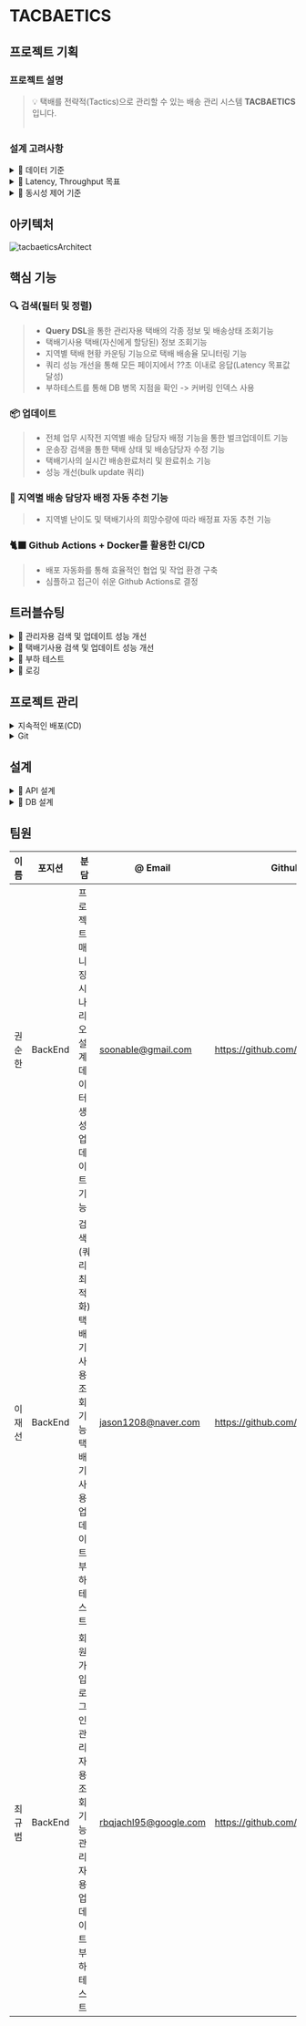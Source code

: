 # TACBAETICS

## 프로젝트 기획
### 프로젝트 설명
> 💡 택배를 전략적(Tactics)으로 관리할 수 있는 배송 관리 시스템 **TACBAETICS** 입니다.
> <br/><br/>

### 설계 고려사항
<details>
<summary>📌 데이터 기준</summary>
<div markdown="1">
<br/>
 1. 택배 데이터 수 : 500만개
 
 - 2021년 택배 물동량 36억건
    - [2021년 택배물동량 36억개, 가격 인상도 145원에 달해](https://www.klnews.co.kr/news/articleView.html?idxno=304003)
    - [택배시장, 대한통운 압도적 1위](https://brunch.co.kr/@logibridge/247)
    
 - 2021년 국내 하루 택배물동량 
 	- 하루평균 약 천만건 
	- 그 중 가장 큰 점유율을 가지고 있는 CJ대한통운 점유율 약 41.9%, 
	- 따라서 대략 5,000,000 건의 물량을 커버할 수 있도록 테스트 및 설계
</div>
</details>

<details>
<summary>📌 Latency, Throughput 목표</summary>
<div markdown="1">
<br/>

 1. Latency 목표값 설정  
 
  ```
 📢 택배 업무의 실시간성으로 인해 택배기사는 1초이내 최대한 빠른 응답을 바랄것이며, 관리자도 단순조회는 1초이내, 소량 업데이트는 10초이내, 대량업데이트는 1분이내를 원할 것으로 예측한다.
  ```
  
   * 일반적인 경우 : 0.05~0.1초
   * 복잡한 트랜잭션이 필요한 경우 : 10초이내
  
 2. Throughput 목표값 설정
 
  ```
 📢 News1 자료(2021년 기준)를 통한 예측으로, DAU(Daily Active User, 하루 순수 이용자) 추이는 평균 약 2800 명이다.
  ```
  
   * DAU : 2800 (단위 : 명)
   * 안전계수 : 3
   * 1일 평균 접속 수에 대한 최대 피크 때 배율 : 2배<br/><br/>
   * 1명당 평균 접속 수 : 1회<br/>
   &nbsp; ⇒ 2,800(명) * 1(회) / 86,400(초) * 3(안전계수) * 2(1일 평균 접속 수에 대한 최대 피크 때 배율) = 약 185 rps

  	
</div>
</details>

<details>
<summary>📌 동시성 제어 기준</summary>
<br/>

 ```
 📢 1개의 물류센터 당 약 25,000건 시나리오, 따라서 25,000건당 관리자1명, 택배기사 65명의 사용자 예측
 ```
 
 1. 1초당 최대 동시 접속자 수 : 2800명 (5,000,000건 기준)
	
 2. 시간 당 처리량 : 가용성이 보장되는 범위의 최대치
 
 	* 앞선 Latency의 내용을 참고하여 택배기사는 가능한 빠른 응답을 원하고 있음
 
 
 
<div markdown="1">
</div>
</details> 

## 아키텍처
![tacbaeticsArchitect](https://user-images.githubusercontent.com/113872320/206975527-8d22c161-c81f-449f-83d7-8c676e68f1b1.png)

## 핵심 기능

### 🔍 검색(필터 및 정렬)

> * **Query DSL**을 통한 관리자용 택배의 각종 정보 및 배송상태 조회기능
> * 택배기사용 택배(자신에게 할당된) 정보 조회기능
> * 지역별 택배 현황 카운팅 기능으로 택배 배송율 모니터링 기능
> * 쿼리 성능 개선을 통해 모든 페이지에서 ??초 이내로 응답(Latency 목표값 달성)
> * 부하테스트를 통해 DB 병목 지점을 확인 -> 커버링 인덱스 사용

### 📦 업데이트

> * 전체 업무 시작전 지역별 배송 담당자 배정 기능을 통한 벌크업데이트 기능
> * 운송장 검색을 통한 택배 상태 및 배송담당자 수정 기능
> * 택배기사의 실시간 배송완료처리 및 완료취소 기능
> * 성능 개선(bulk update 쿼리)

### 🧐 지역별 배송 담당자 배정 자동 추천 기능
> * 지역별 난이도 및 택배기사의 희망수량에 따라 배정표 자동 추천 기능

### 🐈‍⬛ Github Actions + Docker를 활용한 CI/CD
> * 배포 자동화를 통해 효율적인 협업 및 작업 환경 구축
> * 심플하고 접근이 쉬운 Github Actions로 결정

## 트러블슈팅

<details>
<summary>🏪 관리자용 검색 및 업데이트 성능 개선</summary>
<div markdown="1">

- **필요성**
    - 택배 데이터가 500만개 및 이에따라 동시사용자가 증가하면서 **응답시간이 증가**

  ⇒ 관리자의 입장에서 응답시간이 길다고 이탈하지는 않겠지만, 업무의 효율성이 떨어지게됨

  ⇒ 목표 : 페이지 로딩 시간 **5초 이내**

- **진행 단계**
    - 1. 조회 관련 해결 시도중

    - 2. 업데이트 관련 해결 시도중

👇🏻**더 자세한 내용이 알고싶다면?**👇🏻

[관리자용 성능 테스트 및 개선](https://www.notion.so/fce84cd73e1d48f192c152ce39c11a9c)

</div>
</details>

<details>
<summary>🚛 택배기사용 검색 및 업데이트 성능 개선</summary>
<div markdown="1">

- **필요성**
    - 택배 데이터가 100만개, 500만개로 증가하면서 이에따라 시나리오대로 동시사용자 또한 증가하면서 **에러율 및 응답시간 증가** 

        ⇒ 택배기사의 업무 실시간성으로 생각할때, 빠른 응답시간을 보장하지 않는다면 업무에 많은 클레임이 발생할 것이라고 예측됨.

        ⇒ 목표 : 페이지 로딩 시간 **최소 10초 이내**

- **진행 단계**
    - 1. Covering Index 생성

	    - **적용 계기**
	
            ⇒ 기존 쿼리 실행 시 택배기사 상태별 조회 부분에서 많은 시간이 소요 됨

            ⇒  쿼리를 충족시키는 데 필요한 모든 데이터를 갖는 Covering 인덱스를 통해 `where, select, order by`를 인덱스 검색으로 빠르게 처리하고 걸러진 데이터를 통해서만 데이터 블록에 접근

    - 2. 카운트 쿼리 최적화

        - **적용 계기**

            ⇒ 기존의 쿼리에선 배송상태별 개수를 count할때 배송 상태별 쿼리를 한번식 두번보냄.

            ⇒ group by로 배송상태(state)를 묶어주고 배송상태별 개수를 select함으로써 한번의 쿼리로 해결.

        - **결과 분석**

            ⇒ 개선된 부분

            ⇒ 100만건의 조회에서 쿼리최적화를 한 이후 조회성능이 1.4초에서 0.5초로 **240%** 상승함.

            ⇒ 500만건의 조회에서는 조회성능이 7.6초에서 2.8초로 **270%** 상승함.
	
👇🏻**더 자세한 내용이 알고싶다면?**👇🏻

[택배기사용 성능 테스트 및 개선](https://www.notion.so/6dc8b9b16db8470782f8391606d1e5b7)

</div>
</details>

<details>
<summary>🧨 부하 테스트</summary>
<div markdown="1">

- **테스트 계기**
    - 하루 평균 최대 오백만건 가량되는 대량의 택배 데이터량과 이를 사용하는 택배기사의 동시접속자 수에 따른 부하 테스트를 하기위함 
    - [Latency 목표값, Throughput 목표값 설정](노션링크)
- **병목 현상 확인**
    - 확인필요

      ⇒ 택배 조회 , 검색 페이지 로딩 시 RDS의 **CPU % 테스트필요**까지 상승

- **대안**
    1. **DB Scale Up을 통해 DB 성능 개선**
- **결과**

- **결과분석**

👇🏻**더 자세한 내용이 알고싶다면?**👇🏻

[부하 테스트 및 개선](노션링크)

</div>
</details>

<details>
<summary>💬 로깅</summary>
<div markdown="1">

- **로깅 기능의 필요성 및 목표**
    - 애플리케이션 최적화를 위해서 **로직이 작동하는 시간**을 기록 및 측정
    - 로직의 검증을 위해서 사용자의 **요청 및 서버의 응답**을 기록
    - 기존에 작성된 로직에 영향을 끼치거나 로직의 변경이 있으면 안된다.
- **문제점**
    - 로그가 필요한 곳에 일일이 로그 로직을 작성해야 한다.
    - 중복된 로그 로직 때문에 유지보수 및 업데이트 비용이 발생한다.
- **문제 해결**
    - 로그 기능을 횡단 관심사(부가 기능)라고 판단 **AOP**를 사용하여 일관성 있는 로직을 구현

</div>
</details>

## 프로젝트 관리
<details>
<summary>지속적인 배포(CD)</summary>
<div markdown="1">

   * 지속적인 배포의 필요성
     * 기능이 추가될 때마다 배포해야하는 불편함이 있어 배포 자동화의 필요성 인식
   * 대안
   
     |Jenkins|Github Actions|
     |------|------|
     |무료|일정 사용량 이상 시 유료|
     |작업 또는 작업이 동기화되어 제품을 시장에 배포하는데 더 많은 시간이 소요|클라우드가 있으므로, 별도 설치 필요 없음|
     |계정 및 트리거를 기반으로하며 Github 이벤트를 준수하지 않는 빌드를 중심으로 함|모든 Github 이벤트에 대한 작업을 제공하고 다양한 언어와 프레임워크를 지원|
     |전 세계 많은 사람들이 이용해 문서가 다양|젠킨스에 비해 문서가 없음|
     |캐싱 메커니즘을 지원하기 위해 플러그인 사용 가능|캐싱이 필요한 경우 자체 캐싱 메커니즘을 작성해야함|
     
   * 선택
     * GitHub Actions 편의성 및 접근성이 좋다고 판단, 의견 수렴 후 선택.
	
</div>
</details>

<details>
<summary>Git</summary>
<div markdown="1">
<br/>

   * Git Commit 메시지 컨벤션의 필요성
     * commit된 코드가 어떤 내용을 작성 했는 지 파악하려면 commit을 확인해야 한다.
     * 프로젝트 진행 중에는 수 많은 코드가 commit되기 때문에 일일이 내용을 확인하기 힘들기 때문에 
메시지 컨벤션을 통해서 제목이나 description을 통해서 commit의 정보를 전달한다.
   * Git Commit 메시지 컨벤션 전략
   
   ```
   Feat : 내가 작업한 기능 구현 완료
   Fix : 버그 수정 및 기능 수정완료
   Build : 빌드 수정 완료
   Chore : 자잘한 수정 완료
   Ci : Ci 설정 수정완료
   Docs : 문서 수정에 대한 커밋
   Style : 코드 스타일 혹은 포맷 등에 관한 커밋
   Refactor : 코드 리팩토링에 대한 커밋
   Test : 테스트 코드 수정에 대한 커밋
   ```
   
 👇🏻더 자세한 내용이 알고싶다면?👇🏻<br/>
    &nbsp; 🚥 &nbsp; [Git](https://www.notion.so/Git-3d521c25cdc14f82b8892075a813288a)
</div>
</details>


## 설계
<details>
<summary>📝 API 설계</summary>
<div markdown="1">
<br/>
	
![tacbaeticsErd](https://user-images.githubusercontent.com/113872320/206990749-c1b7e39b-0320-403d-939d-0a97fd815d24.png)
	
</div>
</details>

<details>
<summary>📘 DB 설계</summary>
<div markdown="1">
<br/>
	
![tacbaeticsErd](https://user-images.githubusercontent.com/113872320/206990749-c1b7e39b-0320-403d-939d-0a97fd815d24.png)
	
</div>
</details>

## 팀원

|이름|포지션|분담|@ Email|Github|
|------|------|------|------|------|
|권순한|BackEnd|프로젝트 매니징<br/> 시나리오 설계<br/>데이터 생성<br/>업데이트 기능|soonable@gmail.com|https://github.com/soonhankwon|
|이재선|BackEnd|검색(쿼리 최적화) <br/>택배기사용 조회기능<br/>택배기사용 업데이트<br/>부하 테스트|jason1208@naver.com|https://github.com/|
|최규범|BackEnd|회원가입<br/>로그인<br/>관리자용 조회기능<br/>관리자용 업데이트<br/>부하 테스트|rbqjachl95@google.com|https://github.com/|
